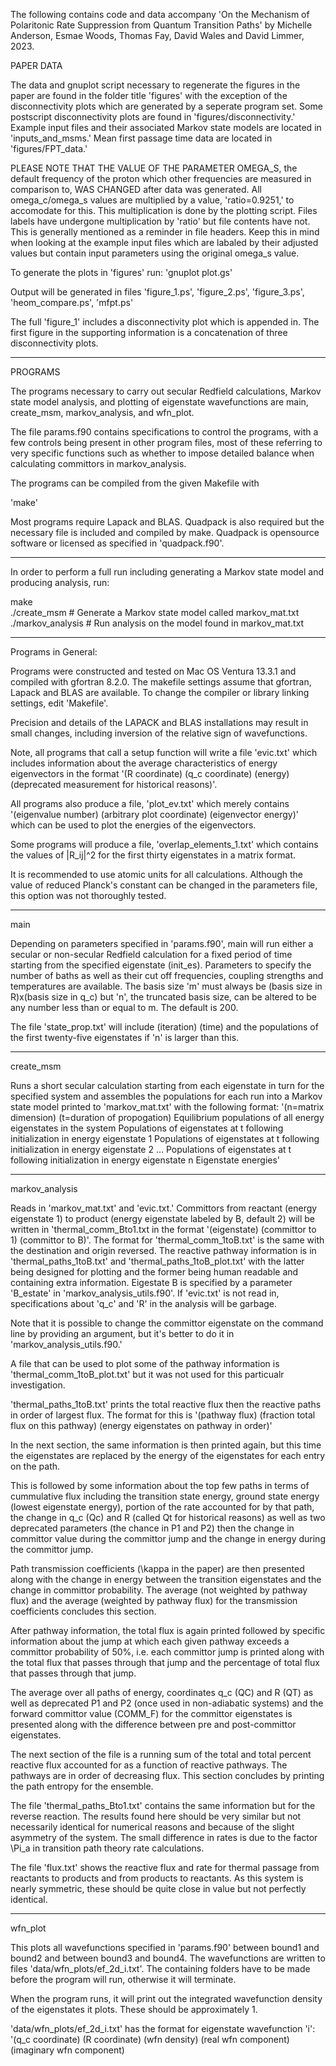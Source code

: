 The following contains code and data accompany 'On the Mechanism of Polaritonic
Rate Suppression from Quantum Transition Paths' by
Michelle Anderson, Esmae Woods, Thomas Fay, David Wales and David Limmer, 2023.


PAPER DATA

The data and gnuplot script necessary to regenerate the figures in the paper are found
in the folder title 'figures' with the exception of the disconnectivity plots which 
are generated by a seperate program set. Some postscript disconnectivity plots are found
in 'figures/disconnectivity.'  Example input files and their associated
Markov state models are located in 'inputs_and_msms.' Mean first passage time data are located
in 'figures/FPT_data.'

PLEASE NOTE THAT THE VALUE OF THE PARAMETER OMEGA_S, the default frequency of the 
proton which other frequencies are measured in comparison to, WAS CHANGED after
data was generated. All omega_c/omega_s values are multiplied by a value, 'ratio=0.9251,'
to accomodate for this. This multiplication is done by the plotting script.
Files labels have undergone multiplication by 'ratio' but file contents have not.
This is generally mentioned as a reminder in file headers. Keep this in mind when
looking at the example input files which are labaled by their adjusted values
but contain input parameters using the original omega_s value.

To generate the plots in 'figures' run:
'gnuplot plot.gs'

Output will be generated in files 'figure_1.ps', 'figure_2.ps', 'figure_3.ps', 
'heom_compare.ps', 'mfpt.ps'

The full 'figure_1' includes a disconnectivity plot which is appended in. The first
figure in the supporting information is a concatenation of three disconnectivity plots.

--------------------------------------------------------------------------------------------

PROGRAMS

The programs necessary to carry out secular Redfield calculations, 
Markov state model analysis, and plotting of eigenstate wavefunctions
are main, create_msm, markov_analysis, and wfn_plot.

The file params.f90 contains specifications to control the
programs, with a few controls being present in other program files, most
of these referring to very specific functions such as whether to impose
detailed balance when calculating committors in markov_analysis.

The programs can be compiled from the given Makefile with

'make'

Most programs require Lapack and BLAS. Quadpack is also required
but the necessary file is included and compiled by make. Quadpack
is opensource software or licensed as specified in 'quadpack.f90'.

--------------------------------------------------------------------------------------------

In order to perform a full run including generating a Markov state
model and producing analysis, run: 

make  
./create_msm  # Generate a Markov state model called markov_mat.txt
./markov_analysis # Run analysis on the model found in markov_mat.txt 

--------------------------------------------------------------------------------------------

Programs in General:

Programs were constructed and tested on Mac OS Ventura 13.3.1 and compiled with 
gfortran 8.2.0. The makefile settings assume that gfortran, Lapack and BLAS are available.
To change the compiler or library linking settings, edit 'Makefile'.

Precision and details of the LAPACK and BLAS installations may result in small 
changes, including inversion of the relative sign of wavefunctions.

Note, all programs that call a setup function will write a file 'evic.txt'
which includes information about the average characteristics of energy eigenvectors in the format
'(R coordinate) (q_c coordinate) (energy) (deprecated measurement for historical reasons)'.

All programs also produce a file, 'plot_ev.txt' which merely contains 
'(eigenvalue number) (arbitrary plot coordinate) (eigenvector energy)' which can be used to plot
the energies of the eigenvectors.

Some programs will produce a file, 'overlap_elements_1.txt' which contains the values of
|R_ij|^2 for the first thirty eigenstates in a matrix format.

It is recommended to use atomic units for all calculations. Although the value of reduced
Planck's constant can be changed in the parameters file, this option was not thoroughly 
tested.

--------------------------------------------------------------------------------------------

main

Depending on parameters specified in 'params.f90', main  will run either
a secular or non-secular Redfield calculation for a fixed period of time starting 
from the specified eigenstate (init_es).
Parameters to specify the number of baths as well as their cut off frequencies,
coupling strengths and temperatures are available. The basis size 'm' must
always be (basis size in R)x(basis size in q_c) but 'n', the truncated
basis size, can be altered to be any number less than or equal to m. The default is 200.

The file 'state_prop.txt' will include (iteration) (time) and
the populations of the first twenty-five eigenstates if 'n' is larger than this.

--------------------------------------------------------------------------------------------

create_msm

Runs a short secular calculation starting from each eigenstate in turn for the 
specified system and assembles the populations for each run into a Markov state model
printed to 'markov_mat.txt' with the following format:
'(n=matrix dimension) (t=duration of propogation)
Equilibrium populations of all energy eigenstates in the system
Populations of eigenstates at t following initialization in energy eigenstate 1
Populations of eigenstates at t following initialization in energy eigenstate 2
...
Populations of eigenstates at t following initialization in energy eigenstate n
Eigenstate energies'

--------------------------------------------------------------------------------------------

markov_analysis

Reads in 'markov_mat.txt' and 'evic.txt.' Committors from reactant (energy eigenstate 1) to product
(energy eigenstate labeled by B, default 2) will be written in 'thermal_comm_Bto1.txt in the 
format '(eigenstate) (committor to 1) (committor to B)'. The format for 'thermal_comm_1toB.txt'
is the same with the destination and origin reversed. The reactive pathway information is
in 'thermal_paths_1toB.txt' and 'thermal_paths_1toB_plot.txt' with the latter being designed
for plotting and the former being human readable and containing extra information.
Eigestate B is specified by a parameter 'B_estate' in 'markov_analysis_utils.f90'.
If 'evic.txt' is not read in, specifications about 'q_c' and 'R' in the analysis will
be garbage.

Note that it is possible to change the committor eigenstate on the command line by providing
an argument, but it's better to do it in 'markov_analysis_utils.f90.'

A file that can be used to plot some of the pathway information is 
'thermal_comm_1toB_plot.txt' but it was not used for this particualr investigation.

'thermal_paths_1toB.txt' prints the total reactive flux then the reactive paths in order of
largest flux. The format for this is
'(pathway flux) (fraction total flux on this pathway) (energy eigenstates on pathway in order)'

In the next section, the same information is then printed again, but this time the eigenstates 
are replaced by the energy of the eigenstates for each entry on the path.

This is followed by some information about the top few paths in terms of cummulative flux
including the transition state energy, ground state energy (lowest eigenstate energy),
portion of the rate accounted for by that path, the change in q_c (Qc) and R (called Qt for
historical reasons) as well as two deprecated parameters (the chance in P1 and P2) then
the change in committor value during the committor jump and the change in energy during the
committor jump. 

Path transmission coefficients (\kappa in the paper) are then presented along with
the change in energy between the transition eigenstates and the change in committor
probability. The average (not weighted by pathway flux) and the average (weighted
by pathway flux) for the transmission coefficients concludes this section.

After pathway information, the total flux is again printed followed by specific information
about the jump at which each given pathway exceeds a committor probability of 50%, i.e. each
committor jump is printed along with the total flux that passes through that jump and the
percentage of total flux that passes through that jump.

The average over all paths of energy, coordinates q_c (QC) and R (QT) as well as deprecated
P1 and P2 (once used in non-adiabatic systems) and the forward committor value (COMM_F) for 
the committor eigenstates is presented along with the difference between pre and
post-committor eigenstates.

The next section of the file is a running sum of the total and total percent reactive flux accounted
for as a function of reactive pathways. The pathways are in order of decreasing flux. This
section concludes by printing the path entropy for the ensemble.

The file 'thermal_paths_Bto1.txt' contains the same information but for the reverse reaction.
The results found here should be very similar but not necessarily identical for numerical
reasons and because of the slight asymmetry of the system. The small difference in rates is due
to the factor \Pi_a in transition path theory rate calculations.

The file 'flux.txt' shows the reactive flux and rate for thermal passage from reactants to products
and from products to reactants. As this system is nearly symmetric, these should be quite
close in value but not perfectly identical.

--------------------------------------------------------------------------------------------

wfn_plot

This plots all wavefunctions specified in 'params.f90' between bound1 and bound2 and 
between bound3 and bound4. The wavefunctions are written to files 'data/wfn_plots/ef_2d_i.txt'.
The containing folders have to be made before the program will run, otherwise it will terminate.

When the program runs, it will print out the integrated wavefunction density of the eigenstates
it plots. These should be approximately 1.

'data/wfn_plots/ef_2d_i.txt' has the format for eigenstate wavefunction 'i':
'(q_c coordinate) (R coordinate) (wfn density) (real wfn component) (imaginary wfn component)


